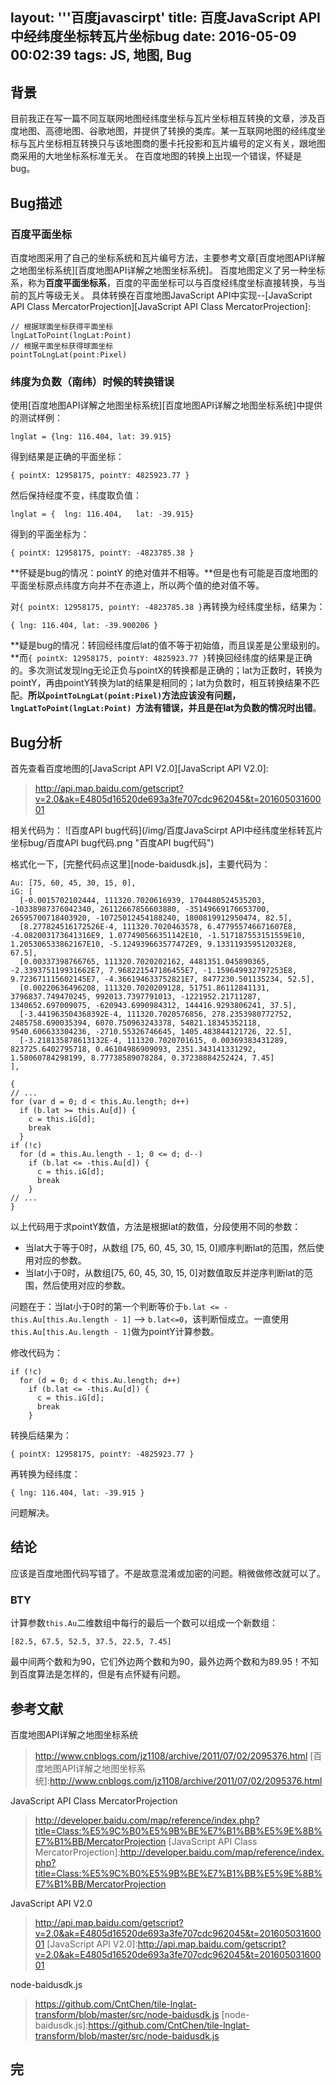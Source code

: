 layout: '''百度javascirpt'
title: 百度JavaScript API中经纬度坐标转瓦片坐标bug
date: 2016-05-09 00:02:39
tags: JS, 地图, Bug
---

## 背景
目前我正在写一篇不同互联网地图经纬度坐标与瓦片坐标相互转换的文章，涉及百度地图、高德地图、谷歌地图，并提供了转换的类库。某一互联网地图的经纬度坐标与瓦片坐标相互转换只与该地图商的墨卡托投影和瓦片编号的定义有关，跟地图商采用的大地坐标系标准无关。
在百度地图的转换上出现一个错误，怀疑是bug。

## Bug描述
### 百度平面坐标
百度地图采用了自己的坐标系统和瓦片编号方法，主要参考文章[百度地图API详解之地图坐标系统][百度地图API详解之地图坐标系统]。
百度地图定义了另一种坐标系，称为**百度平面坐标系**，百度的平面坐标可以与百度经纬度坐标直接转换，与当前的瓦片等级无关。
具体转换在百度地图JavaScript API中实现--[JavaScript API Class MercatorProjection][JavaScript API Class MercatorProjection]:
```
// 根据球面坐标获得平面坐标
lngLatToPoint(lngLat:Point) 
// 根据平面坐标获得球面坐标
pointToLngLat(point:Pixel)
```

### 纬度为负数（南纬）时候的转换错误
使用[百度地图API详解之地图坐标系统][百度地图API详解之地图坐标系统]中提供的测试样例：
```
lnglat = {lng: 116.404, lat: 39.915}
```
得到结果是正确的平面坐标：
```
{ pointX: 12958175, pointY: 4825923.77 }
```
然后保持经度不变，纬度取负值：
```
lnglat = {  lng: 116.404,   lat: -39.915}
```
得到的平面坐标为：
```
{ pointX: 12958175, pointY: -4823785.38 }
```
**怀疑是bug的情况：pointY 的绝对值并不相等。**但是也有可能是百度地图的平面坐标原点纬度方向并不在赤道上，所以两个值的绝对值不等。

对`{ pointX: 12958175, pointY: -4823785.38 }`再转换为经纬度坐标，结果为：
```
{ lng: 116.404, lat: -39.900206 }
```
**疑是bug的情况：转回经纬度后lat的值不等于初始值，而且误差是公里级别的。**而`{ pointX: 12958175, pointY: 4825923.77 }`转换回经纬度的结果是正确的。多次测试发现lng无论正负与pointX的转换都是正确的；lat为正数时，转换为pointY，再由pointY转换为lat的结果是相同的；lat为负数时，相互转换结果不匹配。**所以`pointToLngLat(point:Pixel)`方法应该没有问题，`lngLatToPoint(lngLat:Point) `方法有错误，并且是在lat为负数的情况时出错**。

## Bug分析
首先查看百度地图的[JavaScript API V2.0][JavaScript API V2.0]:
> http://api.map.baidu.com/getscript?v=2.0&ak=E4805d16520de693a3fe707cdc962045&t=20160503160001

相关代码为：
![百度API bug代码](/img/百度JavaScirpt API中经纬度坐标转瓦片坐标bug/百度API bug代码.png "百度API bug代码")

格式化一下，[完整代码点这里][node-baidusdk.js]，主要代码为：
```
Au: [75, 60, 45, 30, 15, 0],
iG: [
  [-0.0015702102444, 111320.7020616939, 1704480524535203, -10338987376042340, 26112667856603880, -35149669176653700, 26595700718403920, -10725012454188240, 1800819912950474, 82.5],
  [8.277824516172526E-4, 111320.7020463578, 6.477955746671607E8, -4.082003173641316E9, 1.077490566351142E10, -1.517187553151559E10, 1.205306533862167E10, -5.124939663577472E9, 9.133119359512032E8, 67.5],
  [0.00337398766765, 111320.7020202162, 4481351.045890365, -2.339375119931662E7, 7.968221547186455E7, -1.159649932797253E8, 9.723671115602145E7, -4.366194633752821E7, 8477230.501135234, 52.5],
  [0.00220636496208, 111320.7020209128, 51751.86112841131, 3796837.749470245, 992013.7397791013, -1221952.21711287, 1340652.697009075, -620943.6990984312, 144416.9293806241, 37.5],
  [-3.441963504368392E-4, 111320.7020576856, 278.2353980772752, 2485758.690035394, 6070.750963243378, 54821.18345352118, 9540.606633304236, -2710.55326746645, 1405.483844121726, 22.5],
  [-3.218135878613132E-4, 111320.7020701615, 0.00369383431289, 823725.6402795718, 0.46104986909093, 2351.343141331292, 1.58060784298199, 8.77738589078284, 0.37238884252424, 7.45]
],

{
// ...
for (var d = 0; d < this.Au.length; d++)
  if (b.lat >= this.Au[d]) {
    c = this.iG[d];
    break
  }
if (!c)
  for (d = this.Au.length - 1; 0 <= d; d--)
    if (b.lat <= -this.Au[d]) {
      c = this.iG[d];
      break
    }
// ...
}
```

以上代码用于求pointY数值，方法是根据lat的数值，分段使用不同的参数：
* 当lat大于等于0时，从数组 [75, 60, 45, 30, 15, 0]顺序判断lat的范围，然后使用对应的参数。
* 当lat小于0时，从数组[75, 60, 45, 30, 15, 0]对数值取反并逆序判断lat的范围，然后使用对应的参数。

问题在于：当lat小于0时的第一个判断等价于`b.lat <= -this.Au[this.Au.length - 1]` --> `b.lat<=0`，该判断恒成立。一直使用`this.Au[this.Au.length - 1]`做为pointY计算参数。

修改代码为：
```
if (!c)
  for (d = 0; d < this.Au.length; d++)
    if (b.lat <= -this.Au[d]) {
      c = this.iG[d];
      break
    }
```
转换后结果为：
```
{ pointX: 12958175, pointY: -4825923.77 }
```
再转换为经纬度：
```
{ lng: 116.404, lat: -39.915 }
```
问题解决。

## 结论
应该是百度地图代码写错了。不是故意混淆或加密的问题。稍微做修改就可以了。

### BTY
计算参数`this.Au`二维数组中每行的最后一个数可以组成一个新数组：
```
[82.5, 67.5, 52.5, 37.5, 22.5, 7.45]
```
最中间两个数和为90，它们外边两个数和为90，最外边两个数和为89.95！不知到百度算法是怎样的，但是有点怀疑有问题。

## 参考文献
百度地图API详解之地图坐标系统
>http://www.cnblogs.com/jz1108/archive/2011/07/02/2095376.html
[百度地图API详解之地图坐标系统]:http://www.cnblogs.com/jz1108/archive/2011/07/02/2095376.html

JavaScript API Class MercatorProjection
>http://developer.baidu.com/map/reference/index.php?title=Class:%E5%9C%B0%E5%9B%BE%E7%B1%BB%E5%9E%8B%E7%B1%BB/MercatorProjection
[JavaScript API Class MercatorProjection]:http://developer.baidu.com/map/reference/index.php?title=Class:%E5%9C%B0%E5%9B%BE%E7%B1%BB%E5%9E%8B%E7%B1%BB/MercatorProjection

JavaScript API V2.0
>http://api.map.baidu.com/getscript?v=2.0&ak=E4805d16520de693a3fe707cdc962045&t=20160503160001
[JavaScript API V2.0]:http://api.map.baidu.com/getscript?v=2.0&ak=E4805d16520de693a3fe707cdc962045&t=20160503160001

node-baidusdk.js
>https://github.com/CntChen/tile-lnglat-transform/blob/master/src/node-baidusdk.js
[node-baidusdk.js]:https://github.com/CntChen/tile-lnglat-transform/blob/master/src/node-baidusdk.js

## 完


